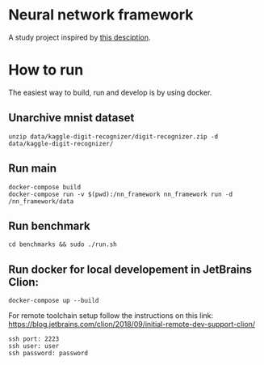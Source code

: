 # Neural network framework
A study project inspired by [this desciption](https://github.com/yandexdataschool/lsml-projects/blob/master/nn.md).

# How to run

The easiest way to build, run and develop is by using docker.

## Unarchive mnist dataset
```
unzip data/kaggle-digit-recognizer/digit-recognizer.zip -d data/kaggle-digit-recognizer/ 
```

## Run main
```
docker-compose build
docker-compose run -v $(pwd):/nn_framework nn_framework run -d /nn_framework/data
```

## Run benchmark
```
cd benchmarks && sudo ./run.sh
```

## Run docker for local developement in JetBrains Clion:
```
docker-compose up --build
```

For remote toolchain setup follow the instructions on this link: https://blog.jetbrains.com/clion/2018/09/initial-remote-dev-support-clion/

```
ssh port: 2223
ssh user: user
ssh password: password
```
